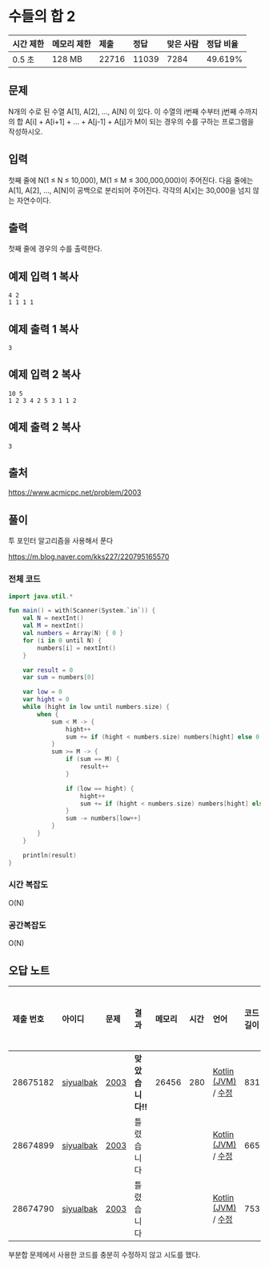 # 수들의 합 2

| 시간 제한 | 메모리 제한 | 제출  | 정답  | 맞은 사람 | 정답 비율 |
| :-------- | :---------- | :---- | :---- | :-------- | :-------- |
| 0.5 초    | 128 MB      | 22716 | 11039 | 7284      | 49.619%   |

## 문제

N개의 수로 된 수열 A[1], A[2], …, A[N] 이 있다. 이 수열의 i번째 수부터 j번째 수까지의 합 A[i] + A[i+1] + … + A[j-1] + A[j]가 M이 되는 경우의 수를 구하는 프로그램을 작성하시오.

## 입력

첫째 줄에 N(1 ≤ N ≤ 10,000), M(1 ≤ M ≤ 300,000,000)이 주어진다. 다음 줄에는 A[1], A[2], …, A[N]이 공백으로 분리되어 주어진다. 각각의 A[x]는 30,000을 넘지 않는 자연수이다.

## 출력

첫째 줄에 경우의 수를 출력한다.

## 예제 입력 1 복사

```
4 2
1 1 1 1
```

## 예제 출력 1 복사

```
3
```

## 예제 입력 2 복사

```
10 5
1 2 3 4 2 5 3 1 1 2
```

## 예제 출력 2 복사

```
3
```

## 출처

https://www.acmicpc.net/problem/2003



## 풀이

투 포인터 알고리즘을 사용해서 푼다

https://m.blog.naver.com/kks227/220795165570



### 전체 코드

```kotlin
import java.util.*

fun main() = with(Scanner(System.`in`)) {
    val N = nextInt()
    val M = nextInt()
    val numbers = Array(N) { 0 }
    for (i in 0 until N) {
        numbers[i] = nextInt()
    }

    var result = 0
    var sum = numbers[0]

    var low = 0
    var hight = 0
    while (hight in low until numbers.size) {
        when {
            sum < M -> {
                hight++
                sum += if (hight < numbers.size) numbers[hight] else 0
            }
            sum >= M -> {
                if (sum == M) {
                    result++
                }

                if (low == hight) {
                    hight++
                    sum += if (hight < numbers.size) numbers[hight] else 0
                }
                sum -= numbers[low++]
            }
        }
    }

    println(result)
}
```



### 시간 복잡도

O(N)

### 공간복잡도

O(N)



## 오답 노트

| 제출 번호 | 아이디                                              | 문제                                         | 결과             | 메모리 | 시간 | 언어                                                         | 코드 길이 | 제출한 시간                     |
| :-------- | :-------------------------------------------------- | :------------------------------------------- | :--------------- | :----- | :--- | :----------------------------------------------------------- | :-------- | :------------------------------ |
| 28675182  | [siyualbak](https://www.acmicpc.net/user/siyualbak) | [2003](https://www.acmicpc.net/problem/2003) | **맞았습니다!!** | 26456  | 280  | [Kotlin (JVM)](https://www.acmicpc.net/source/28675182) / [수정](https://www.acmicpc.net/submit/2003/28675182) | 831       | [3시간 전](javascript:void(0);) |
| 28674899  | [siyualbak](https://www.acmicpc.net/user/siyualbak) | [2003](https://www.acmicpc.net/problem/2003) | 틀렸습니다       |        |      | [Kotlin (JVM)](https://www.acmicpc.net/source/28674899) / [수정](https://www.acmicpc.net/submit/2003/28674899) | 665       | [3시간 전](javascript:void(0);) |
| 28674790  | [siyualbak](https://www.acmicpc.net/user/siyualbak) | [2003](https://www.acmicpc.net/problem/2003) | 틀렸습니다       |        |      | [Kotlin (JVM)](https://www.acmicpc.net/source/28674790) / [수정](https://www.acmicpc.net/submit/2003/28674790) | 753       | [3시간 전](javascript:void(0);) |


부분합 문제에서 사용한 코드를 충분히 수정하지 않고 시도를 했다.